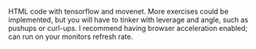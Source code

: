 HTML code with tensorflow and movenet.
More exercises could be implemented, but you will have to tinker with leverage and angle, such as pushups or curl-ups.
I recommend having browser acceleration enabled; can run on your monitors refresh rate.
